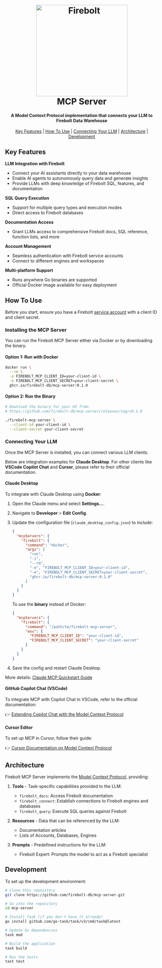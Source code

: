 <h1 align="center">
  <br>
  <a href="https://www.firebolt.io"><img src="https://cdn.prod.website-files.com/5e8a264ceaf4870394477fc7/5e8a264ceaf4879f75477fdd_logo_website.svg" alt="Firebolt" width="300"></a>
  <br>
  MCP Server
  <br>
</h1>

<h4 align="center">
A Model Context Protocol implementation that connects your LLM to Firebolt Data Warehouse
</h4>

<p align="center">
  <a href="#key-features">Key Features</a> |
  <a href="#how-to-use">How To Use</a> |
  <a href="#connecting-your-llm">Connecting Your LLM</a> |
  <a href="#architecture">Architecture</a> |
  <a href="#development">Development</a>
</p>

## Key Features

**LLM Integration with Firebolt**

- Connect your AI assistants directly to your data warehouse  
- Enable AI agents to autonomously query data and generate insights  
- Provide LLMs with deep knowledge of Firebolt SQL, features, and documentation

**SQL Query Execution**

- Support for multiple query types and execution modes  
- Direct access to Firebolt databases

**Documentation Access**

- Grant LLMs access to comprehensive Firebolt docs, SQL reference, function lists, and more

**Account Management**

- Seamless authentication with Firebolt service accounts  
- Connect to different engines and workspaces

**Multi-platform Support**

- Runs anywhere Go binaries are supported  
- Official Docker image available for easy deployment

## How To Use

Before you start, ensure you have a Firebolt [service account](https://docs.firebolt.io/Guides/managing-your-organization/service-accounts.html) with a client ID and client secret.

### Installing the MCP Server

You can run the Firebolt MCP Server either via Docker or by downloading the binary.

#### Option 1: Run with Docker

[//]: # (x-release-please-start-version)
```bash
docker run \
  --rm \
  -e FIREBOLT_MCP_CLIENT_ID=your-client-id \
  -e FIREBOLT_MCP_CLIENT_SECRET=your-client-secret \
  ghcr.io/firebolt-db/mcp-server:0.1.0
```
[//]: # (x-release-please-end)

#### Option 2: Run the Binary

[//]: # (x-release-please-start-version)
```bash
# Download the binary for your OS from:
# https://github.com/firebolt-db/mcp-server/releases/tag/v0.1.0

./firebolt-mcp-server \
  --client-id your-client-id \
  --client-secret your-client-secret
```
[//]: # (x-release-please-end)

### Connecting Your LLM

Once the MCP Server is installed, you can connect various LLM clients.

Below are integration examples for **Claude Desktop**.
For other clients like **VSCode Copilot Chat** and **Cursor**, please refer to their official documentation.

#### Claude Desktop

To integrate with Claude Desktop using **Docker**:

1. Open the Claude menu and select **Settings…**.
2. Navigate to **Developer** > **Edit Config**.
3. Update the configuration file (`claude_desktop_config.json`) to include:

    [//]: # (x-release-please-start-version)
    ```json
    {
      "mcpServers": {
        "firebolt": {
          "command": "docker",
          "args": [
            "run",
            "-i",
            "--rm",
            "-e", "FIREBOLT_MCP_CLIENT_ID=your-client-id",
            "-e", "FIREBOLT_MCP_CLIENT_SECRET=your-client-secret",
            "ghcr.io/firebolt-db/mcp-server:0.1.0"
          ]
        }
      }
    }
    ```
    [//]: # (x-release-please-end)

    To use the **binary** instead of Docker:

    ```json
    {
      "mcpServers": {
        "firebolt": {
          "command": "/path/to/firebolt-mcp-server",
          "env": {
            "FIREBOLT_MCP_CLIENT_ID": "your-client-id",
            "FIREBOLT_MCP_CLIENT_SECRET": "your-client-secret"
          }
        }
      }
    }
    ```

4. Save the config and restart Claude Desktop.

More details: [Claude MCP Quickstart Guide](https://modelcontextprotocol.io/quickstart/user)

#### GitHub Copilot Chat (VSCode)

To integrate MCP with Copilot Chat in VSCode, refer to the official documentation:

👉 [Extending Copilot Chat with the Model Context Protocol](https://docs.github.com/en/copilot/customizing-copilot/extending-copilot-chat-with-mcp)

#### Cursor Editor

To set up MCP in Cursor, follow their guide:

👉 [Cursor Documentation on Model Context Protocol](https://docs.cursor.com/context/model-context-protocol)

## Architecture

Firebolt MCP Server implements the [Model Context Protocol](https://modelcontextprotocol.io/introduction), providing:

1. **Tools** - Task-specific capabilities provided to the LLM:
    - `firebolt_docs`: Access Firebolt documentation
    - `firebolt_connect`: Establish connections to Firebolt engines and databases
    - `firebolt_query`: Execute SQL queries against Firebolt

2. **Resources** - Data that can be referenced by the LLM:
    - Documentation articles
    - Lists of Accounts, Databases, Engines

3. **Prompts** - Predefined instructions for the LLM:
    - Firebolt Expert: Prompts the model to act as a Firebolt specialist

## Development

To set up the development environment:

```bash
# Clone this repository
git clone https://github.com/firebolt-db/mcp-server.git

# Go into the repository
cd mcp-server

# Install Task (if you don't have it already)
go install github.com/go-task/task/v3/cmd/task@latest

# Update Go dependencies
task mod

# Build the application
task build

# Run the tests
tast test
```
